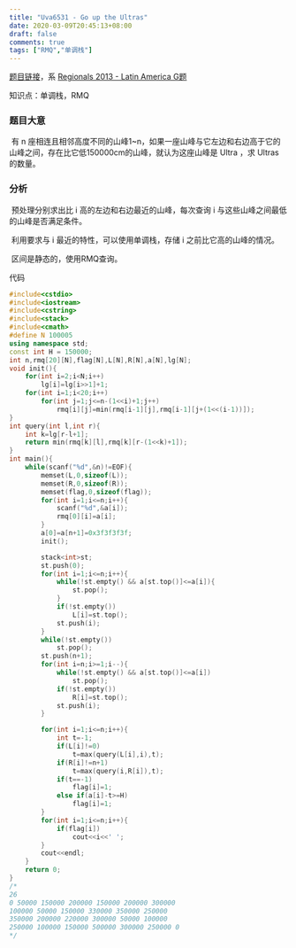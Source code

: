 ```yaml
---
title: "Uva6531 - Go up the Ultras"
date: 2020-03-09T20:45:13+08:00
draft: false
comments: true
tags: ["RMQ","单调栈"]
---
```


[题目链接](https://www.e-olymp.com/en/problems/6583)，系 [Regionals 2013 - Latin America G题](https://icpcarchive.ecs.baylor.edu/index.php?option=onlinejudge&page=show_problem&problem=4542)

知识点：单调栈，RMQ

### 题目大意 

​	有 n 座相连且相邻高度不同的山峰1~n，如果一座山峰与它左边和右边高于它的山峰之间，存在比它低150000cm的山峰，就认为这座山峰是 Ultra ，求 Ultras 的数量。

### 分析

​	预处理分别求出比 i 高的左边和右边最近的山峰，每次查询 i 与这些山峰之间最低的山峰是否满足条件。

​	利用要求与 i 最近的特性，可以使用单调栈，存储 i 之前比它高的山峰的情况。

​	区间是静态的，使用RMQ查询。

代码

```c++
#include<cstdio>
#include<iostream>
#include<cstring>
#include<stack>
#include<cmath>
#define N 100005
using namespace std;
const int H = 150000;
int n,rmq[20][N],flag[N],L[N],R[N],a[N],lg[N];
void init(){
    for(int i=2;i<N;i++)
        lg[i]=lg[i>>1]+1;
    for(int i=1;i<20;i++)
        for(int j=1;j<=n-(1<<i)+1;j++)
            rmq[i][j]=min(rmq[i-1][j],rmq[i-1][j+(1<<(i-1))]);
}
int query(int l,int r){
    int k=lg[r-l+1];
    return min(rmq[k][l],rmq[k][r-(1<<k)+1]);
}
int main(){
    while(scanf("%d",&n)!=EOF){
        memset(L,0,sizeof(L));
        memset(R,0,sizeof(R));
        memset(flag,0,sizeof(flag));
        for(int i=1;i<=n;i++){
            scanf("%d",&a[i]);
            rmq[0][i]=a[i];
        }
        a[0]=a[n+1]=0x3f3f3f3f;
        init();

        stack<int>st;
        st.push(0);
        for(int i=1;i<=n;i++){
            while(!st.empty() && a[st.top()]<=a[i]){
                st.pop();
            }
            if(!st.empty())
                L[i]=st.top();
            st.push(i);
        }
        while(!st.empty())
            st.pop();
        st.push(n+1);
        for(int i=n;i>=1;i--){
            while(!st.empty() && a[st.top()]<=a[i])
                st.pop();
            if(!st.empty())
                R[i]=st.top();
            st.push(i);
        }

        for(int i=1;i<=n;i++){
            int t=-1;
            if(L[i]!=0)
                t=max(query(L[i],i),t);
            if(R[i]!=n+1)
                t=max(query(i,R[i]),t);
            if(t==-1)
                flag[i]=1;
            else if(a[i]-t>=H)
                flag[i]=1;
        }
        for(int i=1;i<=n;i++){
            if(flag[i])
                cout<<i<<' ';
        }
        cout<<endl;
    }
    return 0;
}
/*
26
0 50000 150000 200000 150000 200000 300000 
100000 50000 150000 330000 350000 250000 
350000 200000 220000 300000 50000 100000 
250000 100000 150000 500000 300000 250000 0
*/
```

